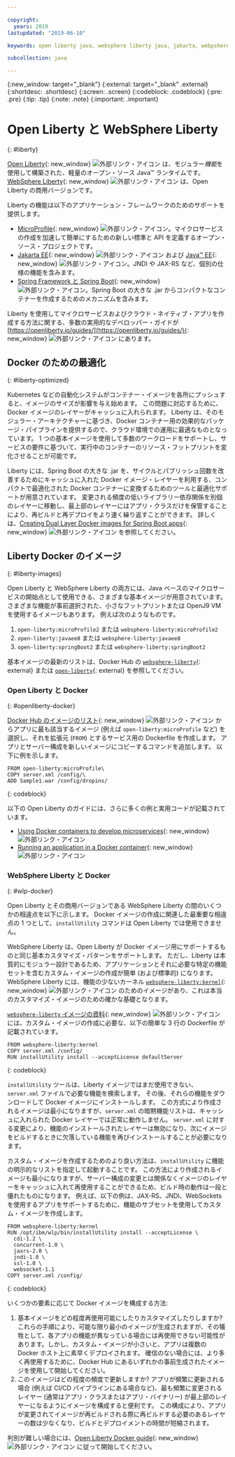 ```yaml
---

copyright:
  years: 2019
lastupdated: "2019-06-10"

keywords: open liberty java, websphere liberty java, jakarta, webpshere docker, liberty docker, liberty docker images, installutility, microprofile java, dual layer docker, develop microservices

subcollection: java

---
```


{:new_window: target="_blank"}
{:external: target="_blank" .external}
{:shortdesc: .shortdesc}
{:screen: .screen}
{:codeblock: .codeblock}
{:pre: .pre}
{:tip: .tip}
{:note: .note}
{:important: .important}

# Open Liberty と WebSphere Liberty
{: #liberty}

[Open Liberty](https://openliberty.io/){: new_window} ![外部リンク・アイコン](../icons/launch-glyph.svg "外部リンク・アイコン") は、モジュラー*機能*を使用して構築された、軽量のオープン・ソース Java&trade; ランタイムです。 [WebSphere Liberty](https://developer.ibm.com/wasdev/){: new_window} ![外部リンク・アイコン](../icons/launch-glyph.svg "外部リンク・アイコン") は、Open Liberty の商用バージョンです。 

Liberty の機能は以下のアプリケーション・フレームワークのためのサポートを提供します。

* [MicroProfile](https://microprofile.io/){: new_window} ![外部リンク・アイコン](../icons/launch-glyph.svg "外部リンク・アイコン")。マイクロサービスの作成を加速して簡単にするための新しい標準と API を定義するオープン・ソース・プロジェクトです。
* [Jakarta EE](https://jakarta.ee){: new_window} ![外部リンク・アイコン](../icons/launch-glyph.svg "外部リンク・アイコン") および [Java&trade; EE](https://www.oracle.com/technetwork/java/javaee/overview/index.html){: new_window} ![外部リンク・アイコン](../icons/launch-glyph.svg "外部リンク・アイコン")。JNDI や JAX-RS など、個別の仕様の機能を含みます。
* [Spring Framework と Spring Boot](https://www.ibm.com/support/knowledgecenter/en/SSEQTP_liberty/com.ibm.websphere.wlp.doc/ae/twlp_dep_springboot.html){: new_window} ![外部リンク・アイコン](../icons/launch-glyph.svg "外部リンク・アイコン")。Spring Boot の大きな .jar からコンパクトなコンテナーを作成するためのメカニズムを含みます。

Liberty を使用してマイクロサービスおよびクラウド・ネイティブ・アプリを作成する方法に関する、多数の実用的なデベロッパー・ガイドが [https://openliberty.io/guides/](https://openliberty.io/guides/){: new_window} ![外部リンク・アイコン](../icons/launch-glyph.svg "外部リンク・アイコン") にあります。

## Docker のための最適化
{: #liberty-optimized}

Kubernetes などの自動化システムがコンテナー・イメージを各所にプッシュすると、イメージのサイズが影響を与え始めます。 この問題に対応するために、Docker イメージのレイヤーがキャッシュに入れられます。 Liberty は、そのモジュラー・アーキテクチャーに基づき、Docker コンテナー用の効果的なパッケージ・パイプラインを提供するので、クラウド環境での運用に最適なものとなっています。 1 つの基本イメージを使用して多数のワークロードをサポートし、サービスの要件に基づいて、実行中のコンテナーのリソース・フットプリントを変化させることが可能です。

Liberty には、Spring Boot の大きな .jar を、サイクルとパブリッシュ回数を改善するためにキャッシュに入れた Docker イメージ・レイヤーを利用する、コンパクトで最適化された Docker コンテナーに変換するためのツールと最適化サポートが用意されています。 変更される頻度の低いライブラリー依存関係を別個のレイヤーに移動し、最上部のレイヤーにはアプリ・クラスだけを保管することにより、再ビルドと再デプロイをより速く繰り返すことができます。 詳しくは、[Creating Dual Layer Docker images for Spring Boot apps](https://openliberty.io/blog/2018/07/02/creating-dual-layer-docker-images-for-spring-boot-apps.html){: new_window} ![外部リンク・アイコン](../icons/launch-glyph.svg "外部リンク・アイコン") を参照してください。

## Liberty Docker のイメージ
{: #liberty-images}

Open Liberty と WebSphere Liberty の両方には、Java ベースのマイクロサービスの開始点として使用できる、さまざまな基本イメージが用意されています。 さまざまな機能が事前選択された、小さなフットプリントまたは OpenJ9 VM を使用するイメージもあります。 例えば次のようなものです。

1. `open-liberty:microProfile2` または `websphere-liberty:microProfile2`
2. `open-liberty:javaee8` または `websphere-liberty:javaee8`
3. `open-liberty:springBoot2` または `websphere-liberty:springBoot2`

基本イメージの最新のリストは、Docker Hub の [`websphere-liberty`](https://hub.docker.com/_/websphere-liberty/){: external} または [`open-liberty`](https://hub.docker.com/_/open-liberty/){: external} を参照してください。

### Open Liberty と Docker
{: #openliberty-docker}

[Docker Hub のイメージのリスト](https://hub.docker.com/_/open-liberty/){: new_window} ![外部リンク・アイコン](../icons/launch-glyph.svg "外部リンク・アイコン") からアプリに最も該当するイメージ (例えば `open-liberty:microProfile` など) を選択し、それを拡張元 (`FROM`) とするサービス用の Dockerfile を作成します。 アプリとサーバー構成を新しいイメージにコピーするコマンドを追加します。 以下に例を示します。

```docker
FROM open-liberty:microProfile\
COPY server.xml /config/\
ADD Sample1.war /config/dropins/
```
{: codeblock}

以下の Open Liberty のガイドには、さらに多くの例と実用コードが記載されています。

* [Using Docker containers to develop microservices](https://openliberty.io/guides/docker.html){: new_window} ![外部リンク・アイコン](../icons/launch-glyph.svg "外部リンク・アイコン")
* [Running an application in a Docker container](https://openliberty.io/guides/getting-started.html#running-the-application-in-a-docker-container){: new_window} ![外部リンク・アイコン](../icons/launch-glyph.svg "外部リンク・アイコン")

### WebSphere Liberty と Docker
{: #wlp-docker}

Open Liberty とその商用バージョンである WebSphere Liberty の間のいくつかの相違点を以下に示します。 Docker イメージの作成に関連した最重要な相違点の 1 つとして、`installUtility` コマンドは Open Liberty では使用できません。

WebSphere Liberty は、Open Liberty が Docker イメージ用にサポートするものと同じ基本カスタマイズ・パターンをサポートします。 ただし、Liberty は本質的にモジュラー設計であるため、アプリケーションとそれに必要な特定の機能セットを含むカスタム・イメージの作成が簡単 (および標準的) になります。 WebSphere Liberty には、機能の少ないカーネル [`websphere-liberty:kernel`](https://github.com/WASdev/ci.docker/blob/9d28dfba4d20596f89b393bc9e3ae8295feec469/ga/developer/kernel/Dockerfile){: new_window} ![外部リンク・アイコン](../icons/launch-glyph.svg "外部リンク・アイコン") のためのイメージがあり、これは本当のカスタマイズ・イメージのための確かな基礎となります。

[`websphere-liberty` イメージの資料](https://hub.docker.com/_/websphere-liberty/){: new_window} ![外部リンク・アイコン](../icons/launch-glyph.svg "外部リンク・アイコン") には、カスタム・イメージの作成に必要な、以下の簡単な 3 行の Dockerfile が記載されています。

```docker
FROM websphere-liberty:kernel
COPY server.xml /config/
RUN installUtility install --acceptLicense defaultServer
```
{: codeblock}

`installUtility` ツールは、Liberty イメージではまだ使用できない、`server.xml` ファイルで必要な機能を検索します。 その後、それらの機能をダウンロードして Docker イメージにインストールします。 この方式により作成されるイメージは最小になりますが、`server.xml` の暗黙機能リストは、キャッシュに入れられた Docker レイヤーでは正常に動作しません。 `server.xml` に対する変更により、機能のインストールされたレイヤーは無効になり、次にイメージをビルドするときに欠落している機能を再びインストールすることが必要になります。

カスタム・イメージを作成するためのより良い方法は、`installUtility` に機能の明示的なリストを指定して起動することです。 この方法により作成されるイメージも最小になりますが、サーバー構成の変更とは関係なくイメージのレイヤーをキャッシュに入れて再使用することができるため、ビルド時の動作は一段と優れたものになります。 例えば、以下の例は、JAX-RS、JNDI、WebSockets を使用するアプリをサポートするために、機能のサブセットを使用してカスタム・イメージを作成します。

```docker
FROM websphere-liberty:kernel
RUN /opt/ibm/wlp/bin/installUtility install --acceptLicense \
  cdi-1.2 \
  concurrent-1.0 \
  jaxrs-2.0 \
  jndi-1.0 \
  ssl-1.0 \
  websocket-1.1
COPY server.xml /config/
```
{: codeblock}

いくつかの要素に応じて Docker イメージを構成する方法:

1. 基本イメージをどの程度再使用可能にしたりカスタマイズしたりしますか?
    これらの手順により、可能な限り最小のイメージが生成されますが、その犠牲として、各アプリの機能が異なっている場合には再使用できない可能性があります。しかし、カスタム・イメージが小さいと、アプリは複数の Docker ホスト上に素早くデプロイされます。 確信のない場合には、より多く再使用するために、Docker Hub にあるいずれかの事前生成されたイメージを使用して開始してください。
2. このイメージはどの程度の頻度で更新しますか?
    アプリが頻繁に更新される場合 (例えば CI/CD パイプラインにある場合など)、最も頻繁に変更されるレイヤー (通常はアプリ・クラスまたはアプリ・バイナリー) が最上部のレイヤーになるようにイメージを構成すると便利です。 この構成により、アプリが変更されてイメージが再ビルドされる際に再ビルドする必要のあるレイヤーの数は少なくなり、ビルドとデプロイメントの時間が短縮されます。

判別が難しい場合には、[Open Liberty Docker guide](https://openliberty.io/guides/docker.html){: new_window} ![外部リンク・アイコン](../icons/launch-glyph.svg "外部リンク・アイコン") に従って開始してください。
